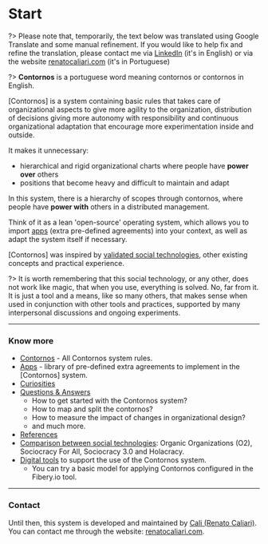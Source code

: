 # Start

?> Please note that, temporarily, the text below was translated using Google Translate and some manual refinement. If you would like to help fix and refine the translation, please contact me via [LinkedIn](https://www.linkedin.com/in/renatocaliari/) (it's in English) or via the website [renatocaliari.com](https://www.renatocaliari.com) (it's in Portuguese) 

?> **Contornos** is a portuguese word meaning contornos or contornos in English.

[Contornos] is a system containing basic rules that takes care of organizational aspects to give more agility to the organization, distribution of decisions giving more autonomy with responsibility and continuous organizational adaptation that encourage more experimentation inside and outside.

It makes it unnecessary:
- hierarchical and rigid organizational charts where people have **power over** others
- positions that become heavy and difficult to maintain and adapt

In this system, there is a hierarchy of scopes through contornos, where people have **power with** others in a distributed management.

Think of it as a lean 'open-source' operating system, which allows you to import [apps](en/apps) (extra pre-defined agreements) into your context, as well as adapt the system itself if necessary.

[Contornos] was inspired by [validated social technologies](en/technologies), other existing concepts and practical experience.

?> It is worth remembering that this social technology, or any other, does not work like magic, that when you use, everything is solved. No, far from it. It is just a tool and a means, like so many others, that makes sense when used in conjunction with other tools and practices, supported by many interpersonal discussions and ongoing experiments.

---
### Know more
- [Contornos](en/contornos) - All Contornos system rules.
- [Apps](en/apps) - library of pre-defined extra agreements to implement in the [Contornos] system.
- [Curiosities](en/curiosities)
- [Questions & Answers](en/questions)
  - How to get started with the Contornos system?
  - How to map and split the contornos?
  - How to measure the impact of changes in organizational design?
  - and much more.
- [References](en/references)
- [Comparison between social technologies](en/technologies): Organic Organizations (O2), Sociocracy For All, Sociocracy 3.0 and Holacracy.
- [Digital tools](en/tools) to support the use of the Contornos system.
  - You can try a basic model for applying Contornos configured in the Fibery.io tool.

---

### Contact
Until then, this system is developed and maintained by [Cali (Renato Caliari)](https://www.linkedin.com/in/renatocaliari/). You can contact me through the website: [renatocaliari.com](https://renatocaliari.com/).

